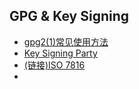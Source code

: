 ## GPG & Key Signing
* [gpg2(1)常见使用方法](gpg2.md)
* [Key Signing Party](key-signing.md)
* [(链接)ISO 7816](http://www.cardwerk.com/smartcards/smartcard_standard_ISO7816.aspx)
* 
